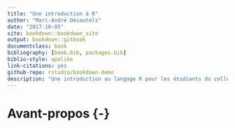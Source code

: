 ```yaml
--- 
title: "Une introduction à R"
author: "Marc-André Désautels"
date: "2017-10-05"
site: bookdown::bookdown_site
output: bookdown::gitbook
documentclass: book
bibliography: [book.bib, packages.bib]
biblio-style: apalike
link-citations: yes
github-repo: rstudio/bookdown-demo
description: "Une introduction au langage R pour les étudiants du collégial."
---
```


# Avant-propos {-}


